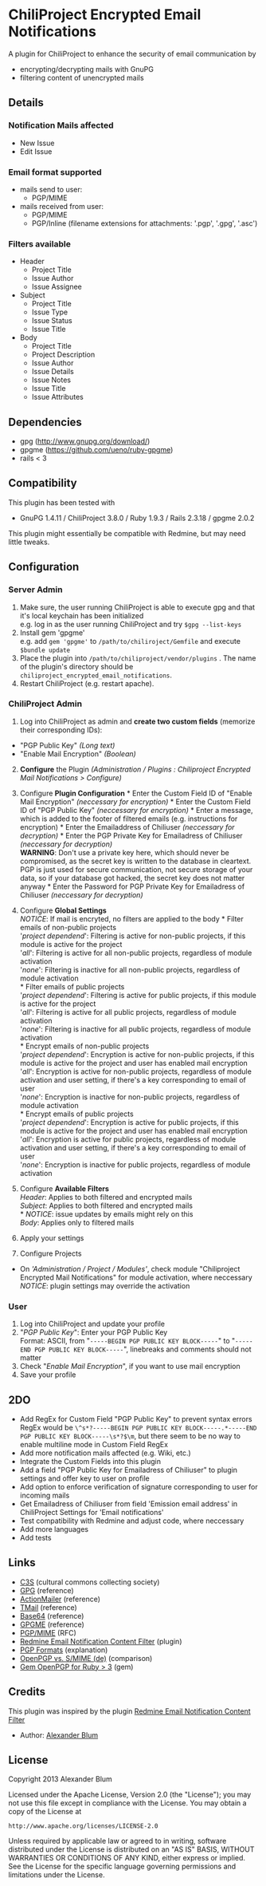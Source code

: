 ChiliProject Encrypted Email Notifications
==========================================

A plugin for ChiliProject to enhance the security of email communication by

* encrypting/decrypting mails with GnuPG
* filtering content of unencrypted mails 


Details
-------

### Notification Mails affected

* New Issue
* Edit Issue

### Email format supported

* mails send to user:
  * PGP/MIME
* mails received from user: 
  * PGP/MIME
  * PGP/Inline (filename extensions for attachments: '.pgp', '.gpg', '.asc')

### Filters available

* Header
  * Project Title
  * Issue Author
  * Issue Assignee
* Subject
  * Project Title
  * Issue Type
  * Issue Status
  * Issue Title
* Body
  * Project Title
  * Project Description
  * Issue Author
  * Issue Details
  * Issue Notes
  * Issue Title
  * Issue Attributes


Dependencies
------------

* gpg (http://www.gnupg.org/download/)
* gpgme (https://github.com/ueno/ruby-gpgme)
* rails < 3


Compatibility
-------------

This plugin has been tested with 

* GnuPG 1.4.11 / ChiliProject 3.8.0 / Ruby 1.9.3 / Rails 2.3.18 / gpgme 2.0.2

This plugin might essentially be compatible with Redmine, but may need little tweaks.


Configuration
-------------

### Server Admin

1. Make sure, the user running ChiliProject is able to execute gpg and that it's local keychain has been initialized  
   e.g. log in as the user running ChiliProject and try `$gpg --list-keys`
2. Install gem 'gpgme'  
   e.g. add `gem 'gpgme'` to `/path/to/chiliroject/Gemfile` and execute `$bundle update`
3. Place the plugin into  `/path/to/chiliproject/vendor/plugins` . The name of the plugin's directory should be `chiliproject_encrypted_email_notifications`.
4. Restart ChiliProject (e.g. restart apache).

### ChiliProject Admin

1. Log into ChiliProject as admin and **create two custom fields** (memorize their corresponding IDs):
  * "PGP Public Key" *(Long text)*
  * "Enable Mail Encryption" *(Boolean)*

2. **Configure** the Plugin *(Administration / Plugins : Chiliproject Encrypted Mail Notifications > Configure)*

  1. Configure **Plugin Configuration**
    * Enter the Custom Field ID of "Enable Mail Encryption" *(neccessary for encryption)*
    * Enter the Custom Field ID of "PGP Public Key" *(neccessary for encryption)*
    * Enter a message, which is added to the footer of filtered emails (e.g. instructions for encryption)
    * Enter the Emailaddress of Chiliuser *(neccessary for decryption)*
    * Enter the PGP Private Key for Emailadress of Chiliuser *(neccessary for decryption)*  
        **WARNING**: Don't use a private key here, which should never be compromised, as the secret key is written to the database in cleartext. PGP is just used for secure communication, not secure storage of your data, so if your database got hacked, the secret key does not matter anyway
    * Enter the Password for PGP Private Key for Emailadress of Chiliuser *(neccessary for decryption)*

  2. Configure **Global Settings**  
  *NOTICE*: If mail is encryted, no filters are applied to the body
    * Filter emails of non-public projects  
        '*project dependend*': Filtering is active for non-public projects, if this module is active for the project  
        '*all*': Filtering is active for all non-public projects, regardless of module activation  
        '*none*': Filtering is inactive for all non-public projects, regardless of module activation  
    * Filter emails of public projects  
        '*project dependend*': Filtering is active for public projects, if this module is active for the project  
        '*all*': Filtering is active for all public projects, regardless of module activation  
        '*none*': Filtering is inactive for all public projects, regardless of module activation  
    * Encrypt emails of non-public projects  
        '*project dependend*': Encryption is active for non-public projects, if this module is active for the project and user has enabled mail encryption  
        '*all*': Encryption is active for non-public projects, regardless of module activation and user setting, if there's a key corresponding to email of user  
        '*none*': Encryption is inactive for non-public projects, regardless of module activation  
    * Encrypt emails of public projects  
        '*project dependend*': Encryption is active for public projects, if this module is active for the project and user has enabled mail encryption  
        '*all*': Encryption is active for public projects, regardless of module activation and user setting, if there's a key corresponding to email of user  
        '*none*': Encryption is inactive for public projects, regardless of module activation  

  3. Configure **Available Filters**  
  *Header*: Applies to both filtered and encrypted mails  
  *Subject*: Applies to both filtered and encrypted mails  
    * *NOTICE*: issue updates by emails might rely on this  
  *Body*: Applies only to filtered mails  

  4. Apply your settings

3. Configure Projects
  * On *'Administration / Project / Modules'*, check module "Chiliproject Encrypted Mail Notifications" for module activation, where neccessary  
      *NOTICE*: plugin settings may override the activation

### User

1. Log into ChiliProject and update your profile
2. "*PGP Public Key*": Enter your PGP Public Key   
   Format: ASCII, from "`-----BEGIN PGP PUBLIC KEY BLOCK-----`" to "`-----END PGP PUBLIC KEY BLOCK-----`", linebreaks and comments should not matter
3. Check "*Enable Mail Encryption*", if you want to use mail encryption
4. Save your profile


2DO
---

* Add RegEx for Custom Field "PGP Public Key" to prevent syntax errors  
  RegEx would be `\^s*?-----BEGIN PGP PUBLIC KEY BLOCK-----.*-----END PGP PUBLIC KEY BLOCK-----\s*?$\m`, but there seem to be no way to enable multiline mode in Custom Field RegEx
* Add more notification mails affected (e.g. Wiki, etc.)
* Integrate the Custom Fields into this plugin
* Add a field "PGP Public Key for Emailadress of Chiliuser" to plugin settings and offer key to user on profile
* Add option to enforce verification of signature corresponding to user for incoming mails
* Get Emailadress of Chiliuser from field 'Emission email address' in ChiliProject Settings for 'Email notifications'
* Test compatibility with Redmine and adjust code, where neccessary
* Add more languages
* Add tests


Links
-----

* [C3S](https://www.c3s.cc/) (cultural commons collecting society)
* [GPG](http://www.gnupg.org/gph/en/manual/x56.html) (reference)
* [ActionMailer](http://apidock.com/rails/ActionMailer/Base) (reference)
* [TMail](http://tmail.rubyforge.org/rdoc/index.html) (reference)
* [Base64](http://ruby-doc.org/stdlib-2.0.0/libdoc/base64/rdoc/Base64.html) (reference)
* [GPGME](http://www.ruby-doc.org/gems/docs/b/benburkert-gpgme-0.1.5/index.html) (reference)
* [PGP/MIME](http://www.ietf.org/rfc/rfc3156.txt) (RFC)
* [Redmine Email Notification Content Filter](http://www.redmine.org/plugins/redmine_email_notification_content_filter) (plugin)
* [PGP Formats](http://binblog.info/2008/03/12/know-your-pgp-implementation/) (explanation)
* [OpenPGP vs. S/MIME (de)](http://www.kes.info/archiv/online/01-01-60-SMIMEvsOpenPGP.htm) (comparison)
* [Gem OpenPGP for Ruby > 3](https://jkraemer.net/openpgp-mail-encryption-with-ruby) (gem)


Credits
-------

This plugin was inspired by the plugin [Redmine Email Notification Content Filter](http://www.redmine.org/plugins/redmine_email_notification_content_filter)

* Author: [Alexander Blum](https://github.com/timegrid)


License
-------

Copyright 2013 Alexander Blum

Licensed under the Apache License, Version 2.0 (the "License");
you may not use this file except in compliance with the License.
You may obtain a copy of the License at

    http://www.apache.org/licenses/LICENSE-2.0

Unless required by applicable law or agreed to in writing, software
distributed under the License is distributed on an "AS IS" BASIS,
WITHOUT WARRANTIES OR CONDITIONS OF ANY KIND, either express or implied.
See the License for the specific language governing permissions and
limitations under the License.